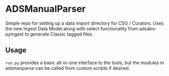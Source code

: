# ADSManualParser
Simple repo for setting up a data import directory for CSG / Curators.  Uses the new Ingest Data Model along with select functionality from adsabs-pyingest to generate Classic tagged files.


## Usage

`run.py` provides a basic all-in-one interface to the tools, but the modules
in adsmanparse can be called from custom scripts if desired.
